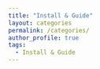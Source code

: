 ```yaml
---
title: "Install & Guide"
layout: categories
permalink: /categories/
author_profile: true
tags: 
  - Install & Guide
---
```


